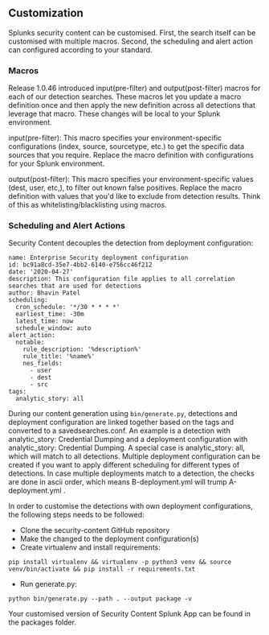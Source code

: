 ## Customization

Splunks security content can be customised. First, the search itself can be customised with multiple macros. Second, the scheduling and alert action can configured according to your standard.

### Macros

Release 1.0.46 introduced input(pre-filter) and output(post-filter) macros for each of our detection searches. These macros let you update a macro definition once and then apply the new definition across all detections that leverage that macro. These changes will be local to your Splunk environment.

input(pre-filter): This macro specifies your environment-specific configurations (index, source, sourcetype, etc.) to get the specific data sources that you require. Replace the macro definition with configurations for your Splunk environment.

output(post-filter): This macro specifies your environment-specific values (dest, user, etc,), to filter out known false positives. Replace the macro definition with values that you'd like to exclude from detection results. Think of this as whitelisting/blacklisting using macros.


### Scheduling and Alert Actions

Security Content decouples the detection from deployment configuration: 
`````
name: Enterprise Security deployment configuration
id: bc91a8cd-35e7-4bb2-6140-e756cc46f212
date: '2020-04-27'
description: This configuration file applies to all correlation searches that are used for detections
author: Bhavin Patel
scheduling:
  cron_schedule: '*/30 * * * *'
  earliest_time: -30m
  latest_time: now
  schedule_window: auto
alert_action:
  notable:
    rule_description: '%description%'
    rule_title: '%name%'
    nes_fields:
      - user
      - dest
      - src
tags:
  analytic_story: all
`````

During our content generation using ````bin/generate.py````, detections and deployment configuration are linked together based on the tags and converted to a savedsearches.conf. An example is a detection with analytic_story: Credential Dumping and a deployment configuration with analytic_story: Credential Dumping. A special case is analytic_story: all, which will match to all detections. Multiple deployment configuration can be created if you want to apply different scheduling for different types of detections. In case multiple deployments match to a detection, the checks are done in ascii order, which means B-deployment.yml will trump A-deployment.yml .

In order to customise the detections with own deployment configurations, the following steps needs to be followed:
- Clone the security-content GitHub repository
- Make the changed to the deployment configuration(s)
- Create virtualenv and install requirements:
`````
pip install virtualenv && virtualenv -p python3 venv && source venv/bin/activate && pip install -r requirements.txt
`````
- Run generate.py:
`````
python bin/generate.py --path . --output package -v
`````

Your customised version of Security Content Splunk App can be found in the packages folder.